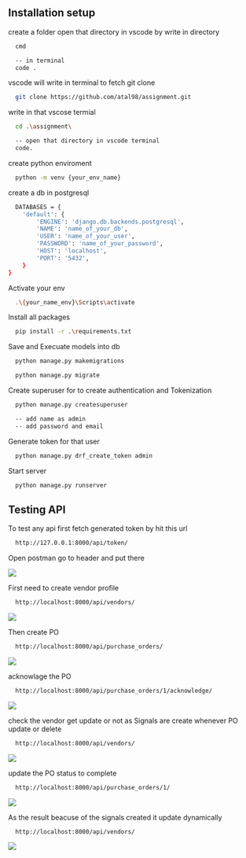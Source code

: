 ## Installation setup

create a folder open that directory in vscode by write in directory

```bash
  cmd

  -- in terminal
  code .
```

vscode will write in terminal to fetch git clone

```bash
  git clone https://github.com/atal98/assignment.git
```

write in that vscose termial

```bash
  cd .\assignment\

  -- open that directory in vscode terminal
  code.
```

create python enviroment

```bash
  python -m venv {your_env_name}
```

create a db in postgresql

```bash
  DATABASES = {
    'default': {
        'ENGINE': 'django.db.backends.postgresql',
        'NAME': 'name_of_your_db',
        'USER': 'name_of_your_user',
        'PASSWORD': 'name_of_your_password',
        'HOST': 'localhost',
        'PORT': '5432',
    }
}
```

Activate your env

```bash
  .\{your_name_env}\Scripts\activate
```

Install all packages

```bash
  pip install -r .\requirements.txt
```

Save and Execuate models into db

```bash
  python manage.py makemigrations

  python manage.py migrate
```

Create superuser for to create authentication and Tokenization

```bash
  python manage.py createsuperuser

  -- add name as admin
  -- add password and email

```

Generate token for that user

```bash
  python manage.py drf_create_token admin
```

Start server

```bash
  python manage.py runserver
```

## Testing API

To test any api first fetch generated token by hit this url

```bash
  http://127.0.0.1:8000/api/token/
```

Open postman go to header and put there

![](/img/img2.png)

First need to create vendor profile

```bash
  http://localhost:8000/api/vendors/
```

![](/img/img3.png)

Then create PO

```bash
  http://localhost:8000/api/purchase_orders/
```

![](/img/img4.png)

acknowlage the PO

```bash
  http://localhost:8000/api/purchase_orders/1/acknowledge/
```

![](/img/img5.png)

check the vendor get update or not as Signals are create whenever PO update or delete

```bash
  http://localhost:8000/api/vendors/
```

![](/img/img6.png)

update the PO status to complete

```bash
  http://localhost:8000/api/purchase_orders/1/
```

![](/img/img7.png)

As the result beacuse of the signals created it update dynamically

```bash
  http://localhost:8000/api/vendors/
```

![](/img/img8.png)
